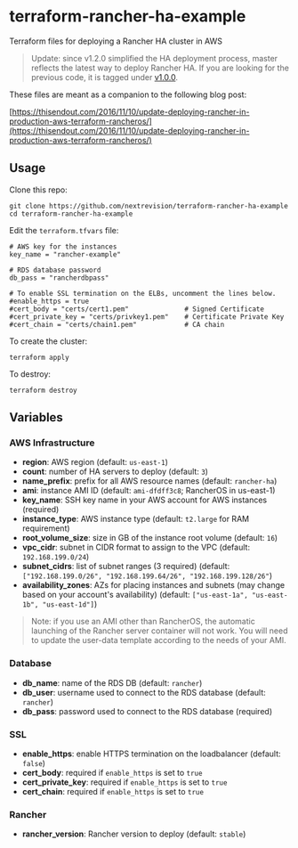 # terraform-rancher-ha-example
Terraform files for deploying a Rancher HA cluster in AWS

> Update: since v1.2.0 simplified the HA deployment process, master reflects the latest way to deploy Rancher HA. If you are looking for the previous code, it is tagged under [v1.0.0](https://github.com/nextrevision/terraform-rancher-ha-example/tree/v1.0.0).

These files are meant as a companion to the following blog post:

[https://thisendout.com/2016/11/10/update-deploying-rancher-in-production-aws-terraform-rancheros/](https://thisendout.com/2016/11/10/update-deploying-rancher-in-production-aws-terraform-rancheros/)

## Usage

Clone this repo:

```
git clone https://github.com/nextrevision/terraform-rancher-ha-example
cd terraform-rancher-ha-example
```

Edit the `terraform.tfvars` file:

```
# AWS key for the instances
key_name = "rancher-example"

# RDS database password
db_pass = "rancherdbpass"

# To enable SSL termination on the ELBs, uncomment the lines below.
#enable_https = true
#cert_body = "certs/cert1.pem"              # Signed Certificate
#cert_private_key = "certs/privkey1.pem"    # Certificate Private Key
#cert_chain = "certs/chain1.pem"            # CA chain
```

To create the cluster:

```
terraform apply
```

To destroy:

```
terraform destroy
```

## Variables

### AWS Infrastructure
* **region**: AWS region (default: `us-east-1`)
* **count**: number of HA servers to deploy (default: `3`)
* **name_prefix**: prefix for all AWS resource names (default: `rancher-ha`)
* **ami**: instance AMI ID (default: `ami-dfdff3c8`; RancherOS in us-east-1)
* **key_name**: SSH key name in your AWS account for AWS instances (required)
* **instance_type**: AWS instance type (default: `t2.large` for RAM requirement)
* **root_volume_size**: size in GB of the instance root volume (default: `16`)
* **vpc_cidr**: subnet in CIDR format to assign to the VPC (default: `192.168.199.0/24`)
* **subnet_cidrs**: list of subnet ranges (3 required) (default: `["192.168.199.0/26", "192.168.199.64/26", "192.168.199.128/26"`)
* **availability_zones**: AZs for placing instances and subnets (may change based on your account's availability) (default: `["us-east-1a", "us-east-1b", "us-east-1d"]`)

> Note: if you use an AMI other than RancherOS, the automatic launching of the Rancher server container will not work. You will need to update the user-data template according to the needs of your AMI.

### Database
* **db_name**: name of the RDS DB (default: `rancher`)
* **db_user**: username used to connect to the RDS database (default: `rancher`)
* **db_pass**: password used to connect to the RDS database (required)

### SSL
* **enable_https**: enable HTTPS termination on the loadbalancer (default: `false`)
* **cert_body**: required if `enable_https` is set to `true`
* **cert_private_key**: required if `enable_https` is set to `true`
* **cert_chain**: required if `enable_https` is set to `true`

### Rancher
* **rancher_version**: Rancher version to deploy (default: `stable`)
